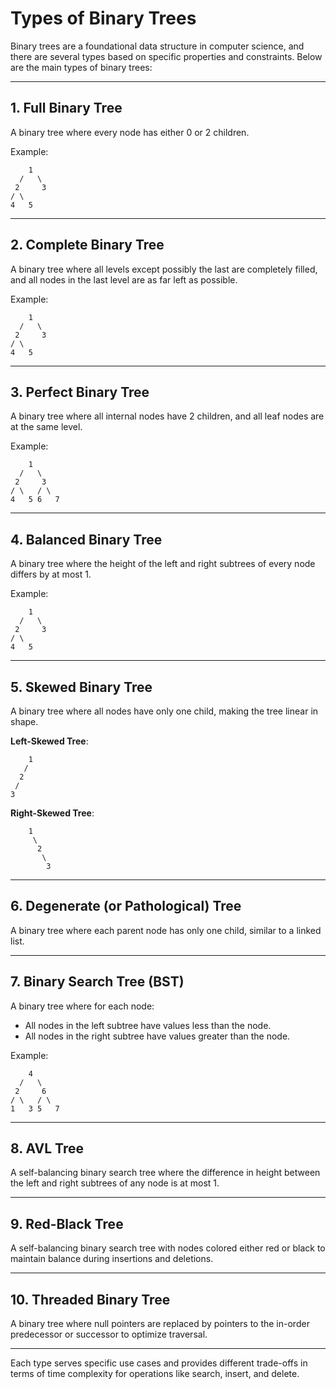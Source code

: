 
# Types of Binary Trees

Binary trees are a foundational data structure in computer science, and there are several types based on specific properties and constraints. Below are the main types of binary trees:

---

## 1. Full Binary Tree
A binary tree where every node has either 0 or 2 children.

Example:
```
    1
  /   \
 2     3
/ \
4   5
```

---

## 2. Complete Binary Tree
A binary tree where all levels except possibly the last are completely filled, and all nodes in the last level are as far left as possible.

Example:
```
    1
  /   \
 2     3
/ \
4   5
```

---

## 3. Perfect Binary Tree
A binary tree where all internal nodes have 2 children, and all leaf nodes are at the same level.

Example:
```
    1
  /   \
 2     3
/ \   / \
4   5 6   7
```

---

## 4. Balanced Binary Tree
A binary tree where the height of the left and right subtrees of every node differs by at most 1.

Example:
```
    1
  /   \
 2     3
/ \
4   5
```

---

## 5. Skewed Binary Tree
A binary tree where all nodes have only one child, making the tree linear in shape.

**Left-Skewed Tree**:
```
    1
   /
  2
 /
3
```

**Right-Skewed Tree**:
```
    1
     \
      2
       \
        3
```

---

## 6. Degenerate (or Pathological) Tree
A binary tree where each parent node has only one child, similar to a linked list.

---

## 7. Binary Search Tree (BST)
A binary tree where for each node:
- All nodes in the left subtree have values less than the node.
- All nodes in the right subtree have values greater than the node.

Example:
```
    4
  /   \
 2     6
/ \   / \
1   3 5   7
```

---

## 8. AVL Tree
A self-balancing binary search tree where the difference in height between the left and right subtrees of any node is at most 1.

---

## 9. Red-Black Tree
A self-balancing binary search tree with nodes colored either red or black to maintain balance during insertions and deletions.

---

## 10. Threaded Binary Tree
A binary tree where null pointers are replaced by pointers to the in-order predecessor or successor to optimize traversal.

---

Each type serves specific use cases and provides different trade-offs in terms of time complexity for operations like search, insert, and delete.
